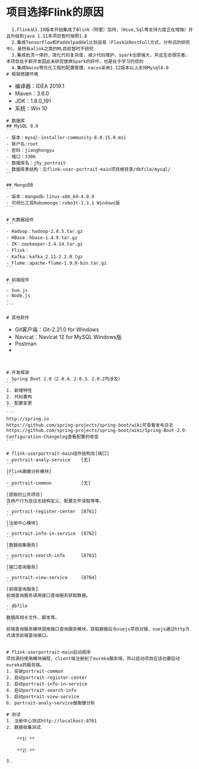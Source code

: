 # 项目选择Flink的原因
````
  1.Flink从1.19版本开始集成了Blink（阿里）加持，（Hive,Sql等支持力度正在增强）并且升级到java 1.11本项目暂时按照1.8
  2.集成TensorFlow和Paddelpaddel比较容易（Flask以RestFull方式，分布式的研究中），虽然有alink之类的ML目前暂时不研究
  3.集成批流一体的，简化代码复杂度，减少代码维护，spark也很强大，并且生态很完善，本项目处于新开发因此未研究替换Spark的好坏，也是处于学习的目的
  4.集成Nacos等优化工程的配置管理，nacos采用1.12版本以上支持Mysql8.0
# 框架搭建环境
````
- 编译器：IDEA 2019.1
- Maven：3.6.0
- JDK：1.8.0_191
- 系统：Win 10
````
# 数据库
## MySQL 8.0
```
- 版本：mysql-installer-community-8.0.15.0.msi
- 账户名:root
- 密码：jianghongyu
- 端口：3306
- 数据库名：jhy_portrait
- 数据库表结构：见flink-user-portrait-main项目根目录/dbfile/mysql/
```

## MongoDB
```
- 版本：mongodb-linux-x86_64-4.0.9
- 可视化工具Robomongo：robo3t-1.3.1 Windows版
```

# 大数据组件
```
- Hadoop：hadoop-2.8.5.tar.gz
- HBase：hbase-1.4.9.tar.gz
- ZK：zookeeper-3.4.14.tar.gz
- Flink：
- Kafka：kafka_2.11-2.2.0.tgz
- Flume：apache-flume-1.9.0-bin.tar.gz
```

# 前端组件
```
- Vue.js
- Node.js
- 
```

# 其他软件
````
- Git客户端：Git-2.21.0 for Windows
- Navicat：Navicat 12 for MySQL Windows版
- Postman
- 
````


# 开发框架
- Spring Boot 2.0（2.0.4、2.0.3、2.0.2均涉及）
```
1. 新增特性
2. 代码重构
3. 配置变更
```
```
http://spring.io
https://github.com/spring-projects/spring-boot/wiki可查看发布日志
https://github.com/spring-projects/spring-boot/wiki/Spring-Boot-2.0-Configuration-Changelog查看配置的改变
```

# flink-userportrait-main组件结构及[端口]
- portrait-analy-service    [无]
```
[Flink画像分析模块]
```
- portrait-common           [无]
```
[提取的公共项目]
含用户行为及日志结构定义、配置文件读取等等。
```
- portrait-register-center  [8761]
```
[注册中心模块]
```
- portrait-info-in-service  [8762]
```
[数据收集服务]
```
- portrait-search-info      [8763]
```
[接口查询服务]
```
- portrait-view-service     [8764]
```
[前端查询服务]
前端查询服务调用接口查询服务获取数据。
```
- dbfile 
```
数据库相关文件、脚本等。
```
前端查询服务模块调用接口查询服务模块，获取数据后与vuejs项目对接，vuejs通过http方式请求前端查询接口。


# flink-userportrait-main启动顺序
项目源码使用模块编程，client端注册到了eureka服务端，所以启动项目应该也要启动eureka的服务端。
1. 安装portrait-common
2. 启动portrait-register-center
3. 启动portrait-info-in-service
4. 启动portrait-search-info
5. 启动portrait-view-service
6. portrait-analy-service做画像分析

# 测试
1. 注册中心测试http://localhost:8761
2. 数据收集测试

    **1）**

    **2）**

3. 


